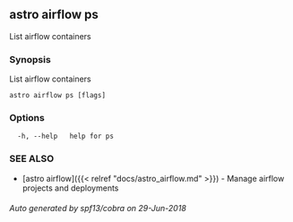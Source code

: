 ## astro airflow ps

List airflow containers

### Synopsis

List airflow containers

```
astro airflow ps [flags]
```

### Options

```
  -h, --help   help for ps
```

### SEE ALSO

* [astro airflow]({{< relref "docs/astro_airflow.md" >}})	 - Manage airflow projects and deployments

###### Auto generated by spf13/cobra on 29-Jun-2018

